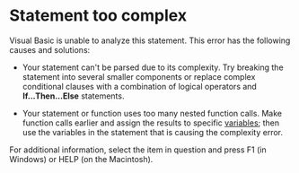 
# Statement too complex

Visual Basic is unable to analyze this statement. This error has the following causes and solutions:



- Your statement can't be parsed due to its complexity. Try breaking the statement into several smaller components or replace complex conditional clauses with a combination of logical operators and  **If...Then...Else** statements.
    
- Your statement or function uses too many nested function calls. Make function calls earlier and assign the results to specific  [variables](b8bdf64f-5920-1ae9-16d0-b26d09524a30.md); then use the variables in the statement that is causing the complexity error.
    

For additional information, select the item in question and press F1 (in Windows) or HELP (on the Macintosh).
